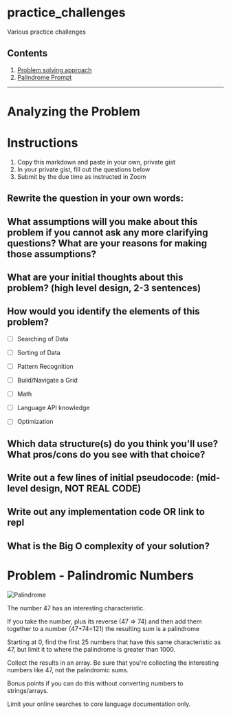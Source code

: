 # practice_challenges
Various practice challenges

## Contents
1. [Problem solving approach](#approach)
1. [Palindrome Prompt](#palindrome)
____

# Analyzing the Problem <a name="approach"></a>
# Instructions

1. Copy this markdown and paste in your own, private gist
2. In your private gist, fill out the questions below
4. Submit by the due time as instructed in Zoom


## Rewrite the question in your own words:


## What assumptions will you make about this problem if you cannot ask any more clarifying questions? What are your reasons for making those assumptions?


## What are your initial thoughts about this problem? (high level design, 2-3 sentences)


## How would you identify the elements of this problem?

- [ ] Searching of Data
- [ ] Sorting of Data
- [ ] Pattern Recognition
- [ ] Build/Navigate a Grid
- [ ] Math
- [ ] Language API knowledge
- [ ] Optimization


## Which data structure(s) do you think you'll use? What pros/cons do you see with that choice?


## Write out a few lines of initial pseudocode: (mid-level design, NOT REAL CODE)

## Write out any implementation code OR link to repl

## What is the Big O complexity of your solution?


# Problem - Palindromic Numbers <a name="palindrome"></a>
![Palindrome](https://media.giphy.com/media/xT5LMYqyIPJtjnjiHm/giphy.gif)

The number 47 has an interesting characteristic.

If you take the number, plus its reverse (47 => 74) and then add them together to a number (47+74=121) the resulting sum is a palindrome

Starting at 0, find the first 25 numbers that have this same characteristic as 47, but limit it to where the palindrome is greater than 1000.

Collect the results in an array. Be sure that you're collecting the interesting numbers like 47, not the palindromic sums.

Bonus points if you can do this without converting numbers to strings/arrays.

Limit your online searches to core language documentation only.

